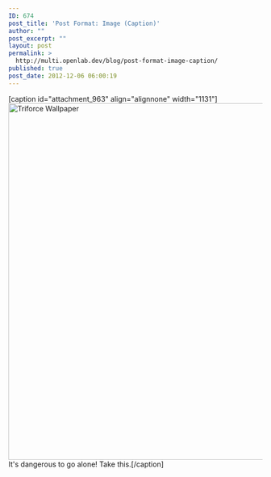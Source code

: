 ```yaml
---
ID: 674
post_title: 'Post Format: Image (Caption)'
author: ""
post_excerpt: ""
layout: post
permalink: >
  http://multi.openlab.dev/blog/post-format-image-caption/
published: true
post_date: 2012-12-06 06:00:19
---
```

[caption id="attachment_963" align="alignnone" width="1131"]<img class=" wp-image-963" title="Triforce Wallpaper" alt="Triforce Wallpaper" src="http://multi.openlab.dev/wp-content/uploads/2012/12/triforce-wallpaper.jpg" width="1131" height="707" /> It's dangerous to go alone! Take this.[/caption]